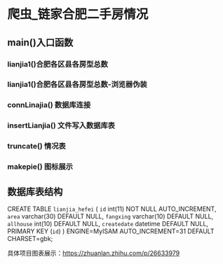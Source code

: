 # 爬虫_链家合肥二手房情况
## main()入口函数
### lianjia1()合肥各区县各房型总数
### lianjia1()合肥各区县各房型总数-浏览器伪装
### connLinajia() 数据库连接
### insertLianjia() 文件写入数据库表
### truncate() 情况表
### makepie() 图标展示


## 数据库表结构
CREATE TABLE `lianjia_hefei` (
  `id` int(11) NOT NULL AUTO_INCREMENT,
  `area` varchar(30) DEFAULT NULL,
  `fangxing` varchar(10) DEFAULT NULL,
  `allhouse` int(10) DEFAULT NULL,
  `createdate` datetime DEFAULT NULL,
  PRIMARY KEY (`id`)
) ENGINE=MyISAM AUTO_INCREMENT=31 DEFAULT CHARSET=gbk;



具体项目图表展示：https://zhuanlan.zhihu.com/p/26633979
